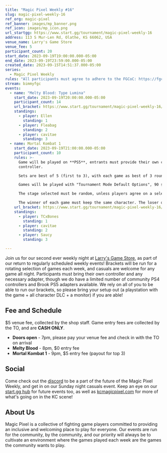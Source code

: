 ```yaml
---
title: "Magic Pixel Weekly #16"
slug: magic-pixel-weekly-16
ref_org: magic-pixel
ref_banner: images/mp_banner.png
ref_icon: images/mp_icon.png
url_startgg: https://www.start.gg/tournament/magic-pixel-weekly-16
address: 113 S Mur-Len Rd, Olathe, KS 66062, USA
venue_name: Larry's Game Store
venue_fee: 5
participant_count: 20
start_date: 2023-09-19T19:00:00.000-05:00
end_date: 2023-09-19T23:59:00.000-05:00
created_date: 2023-09-15T14:51:37.000-05:00
series:
  - Magic Pixel Weekly
rules: "All participants must agree to adhere to the FGCoC: https://fgcoc.com/"
stream: bimmyfgc
events:
  - name: "Melty Blood: Type Lumina"
    start_date: 2023-09-19T20:00:00.000-05:00
    participant_count: 14
    url_bracket: https://www.start.gg/tournament/magic-pixel-weekly-16/events/melty-blood-type-lumina/brackets/1465635/2217337
    standings:
      - player: Ellen
        standing: 1
      - player: Fleabag
        standing: 2
      - player: cavitae
        standing: 3
  - name: Mortal Kombat 1
    start_date: 2023-09-19T21:00:00.000-05:00
    participant_count: 10
    rules: >-
      Game will be played on **PS5**, entrants must provide their own compatible
      controller.  

      Sets are best of 5 (first to 3), with each game as best of 3 rounds (first to 2).  

      Games will be played with "Tournament Mode Default Options", 90 second timer, interactables on. Default Tournament Mode Variations and Tournament Mode Kustom Variations only.  

      The stage selected must be random, unless players agree on a selected stage.  

      The winner of each game must keep the same character. The loser of that game may switch character.
    url_bracket: https://www.start.gg/tournament/magic-pixel-weekly-16/events/mortal-kombat/brackets/1465636/2217338
    standings:
      - player: TCxBones
        standing: 1
      - player: cavitae
        standing: 2
      - player: Saucy
        standing: 3

---
```


Join us for our second ever weekly night at [Larry's Game Store](https://www.larrysgamestore.com/), as part of our return to regularly scheduled weekly events! Brackets will be run for a rotating selection of games each week, and casuals are welcome for any game all night. Participants must bring their own controller and any necessary adapter, though we do have a limited number of community PS4 controllers and Brook PS5 adapters available. We rely on all of you to be able to run our brackets, so please bring your setup out (a playstation with the game + all character DLC + a monitor) if you are able! 

## Fee and Schedule
$5 venue fee, collected by the shop staff. Game entry fees are collected by the TO, and are **CASH ONLY**.

- **Doors open** - 7pm, please pay your venue fee and check in with the TO on arrival
- **Melty Blood** - 8pm, $0 entry fee <!--(payout for top 3)-->
- **Mortal Kombat 1** - 9pm, $5 entry fee (payout for top 3)

## Social
Come check out the [discord](https://discord.gg/jkmn6CVrrQ) to be a part of the future of the Magic Pixel Weekly, and get in on our Sunday night casuals event. Keep an eye on our [start.gg hub](https://www.start.gg/hub/magic-pixel) for future events too, as well as [kcmagicpixel.com](https://kcmagicpixel.com) for more of what's going on in the KC scene!

## About Us

Magic Pixel is a collective of fighting game players committed to providing an inclusive and welcoming place to play for everyone. Our events are run for the community, by the community, and our priority will always be to cultivate an environment where the games played each week are the games the community wants to play.
  